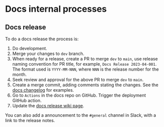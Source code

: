 # Docs internal processes

## Docs release

To do a docs release the process is:

1. Do development.
2. Merge your changes to `dev` branch.
3. When ready for a release, create a PR to merge `dev` to `main`, use release naming convention for PR title, for example, `Docs Release 2023-04-001`. The format used is `YYYY-MM-NNN`, where `NNN` is the release number for the month.
4. Seek review and approval for the above PR to merge `dev` to `main`.
5. Create a merge commit, adding comments stating the changes. See the [docs changelog](https://github.com/quixio/quix-docs/wiki/Docs-Releases) for examples.
6. Go to `Actions` in the docs repo on GitHub. Trigger the deployment GitHub action.
7. Update the [docs release wiki page](https://github.com/quixio/quix-docs/wiki/Docs-Releases).

You can also add a announcement to the `#general` channel in Slack, with a link to the release notes. 
